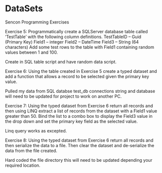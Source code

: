 # DataSets

Sencon Programming Exercises

Exercise 5:
Programmatically create a SQLServer database table called ‘TestTable’ with the following column definitions.
TestTableID – Guid (Primary Key)
Field1 – integer
Field2 – DateTime
Field3 – String (64 characters)
Add some test rows to the table with Field1 containing random values between 1 and 100.

Create in SQL table script and have random data script.

Exercise 6:
Using the table created in Exercise 5 create a typed dataset and add a function that allows a record to be selected given the primary key value.

Pulled my data from SQL databse test_db connections string and database will need to be updated for project to work on another PC.

Exercise 7:
Using the typed dataset from Exercise 6 return all records and then using LINQ extract a list of records from the dataset with a Field1 value greater than 50. Bind the list to a combo box to display the Field3 value in the drop down and set the primary key field as the selected value.

Linq query works as excepted.

Exercise 8:
Using the typed dataset from Exercise 6 return all records and then serialize the data to a file. Then clear the dataset and de-serialize the data from the file created.

Hard coded the file directory this will need to be updated depending your required location.

